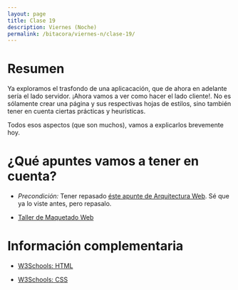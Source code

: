 ```yaml
---
layout: page
title: Clase 19
description: Viernes (Noche)
permalink: /bitacora/viernes-n/clase-19/
---
```


# Resumen

Ya exploramos el trasfondo de una aplicacación, que de ahora en adelante sería el lado servidor. ¡Ahora vamos a ver como hacer el lado cliente!. No es sólamente crear una página y sus respectivas hojas de estilos, sino también tener en cuenta ciertas prácticas y heurísticas. 

Todos esos aspectos (que son muchos), vamos a explicarlos brevemente hoy.

# ¿Qué apuntes vamos a tener en cuenta?

- *Precondición:* Tener repasado [éste apunte de Arquitectura Web](https://docs.google.com/document/d/1LBqAhXPzn-aeN5BIRZBmIrU5RKiYvySyWH-2Jkn-kJw/edit#heading=h.jii8bn1f6qx1). Sé que ya lo viste antes, pero repasalo.

- [Taller de Maquetado Web](https://docs.google.com/document/d/1UoEb9bzut-nMmB6wxDUVND3V8EymNFgOsw7Hka6EEkc/edit)

# Información complementaria

- [W3Schools: HTML](https://www.w3schools.com/html/html_intro.asp)

- [W3Schools: CSS](https://www.w3schools.com/css/css_intro.asp)
